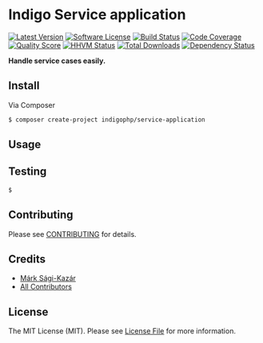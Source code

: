 # Indigo Service application

[![Latest Version](https://img.shields.io/github/release/indigophp/service-application.svg?style=flat-square)](https://github.com/indigophp/service-application/releases)
[![Software License](https://img.shields.io/badge/license-MIT-brightgreen.svg?style=flat-square)](LICENSE)
[![Build Status](https://img.shields.io/travis/indigophp/service-application.svg?style=flat-square)](https://travis-ci.org/indigophp/service-application)
[![Code Coverage](https://img.shields.io/scrutinizer/coverage/g/indigophp/service-application.svg?style=flat-square)](https://scrutinizer-ci.com/g/indigophp/service-application)
[![Quality Score](https://img.shields.io/scrutinizer/g/indigophp/service-application.svg?style=flat-square)](https://scrutinizer-ci.com/g/indigophp/service-application)
[![HHVM Status](https://img.shields.io/hhvm/indigophp/service-application.svg?style=flat-square)](http://hhvm.h4cc.de/package/indigophp/service-application)
[![Total Downloads](https://img.shields.io/packagist/dt/indigophp/service-application.svg?style=flat-square)](https://packagist.org/packages/indigophp/service-application)
[![Dependency Status](https://img.shields.io/versioneye/d/php/indigophp:skeleton.svg?style=flat-square)](https://www.versioneye.com/php/indigophp:skeleton)

**Handle service cases easily.**


## Install

Via Composer

``` bash
$ composer create-project indigophp/service-application
```


## Usage


## Testing

``` bash
$
```


## Contributing

Please see [CONTRIBUTING](CONTRIBUTING.md) for details.


## Credits

- [Márk Sági-Kazár](https://github.com/sagikazarmark)
- [All Contributors](https://github.com/indigophp/service-application/contributors)


## License

The MIT License (MIT). Please see [License File](LICENSE) for more information.

